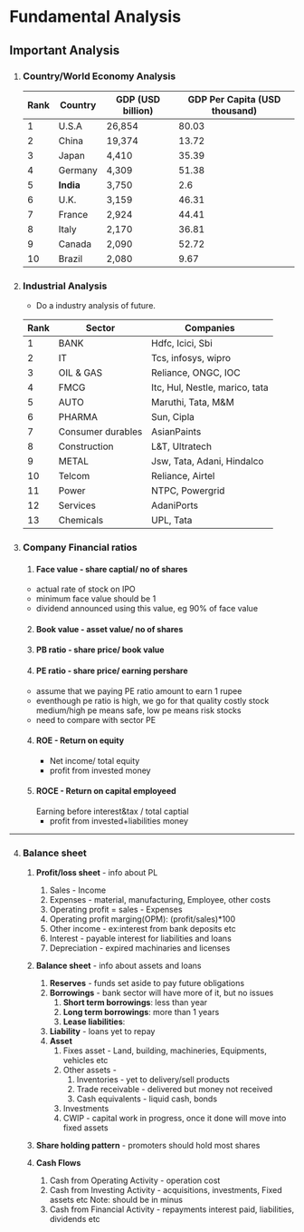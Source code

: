 # Fundamental Analysis


## Important Analysis  
1. ### Country/World Economy Analysis

   |Rank | Country	|GDP (USD billion)|	GDP Per Capita (USD thousand)
   |---|---|---|---|
   |1| U.S.A|	26,854|	80.03|
   |2| China	|19,374	| 13.72|
   |3| Japan	|4,410	| 35.39|
   |4| Germany|	4,309	| 51.38|
   |5| **India**	|3,750	|2.6|
   |6| U.K.|	3,159|	46.31|
   |7| France	|2,924	|44.41|
   |8| Italy	|2,170	|36.81|
   |9| Canada	|2,090|	52.72|
   |10| Brazil	|2,080	|9.67|

2. ### Industrial Analysis  
   - Do a industry analysis of future.
   
   |Rank|Sector|Companies|  
   |---|---|---|
   |1| BANK| Hdfc, Icici, Sbi|
   |2| IT | Tcs, infosys, wipro|
   |3| OIL & GAS| Reliance, ONGC, IOC|
   |4| FMCG|Itc, Hul, Nestle, marico, tata|
   |5| AUTO| Maruthi, Tata, M&M|
   |6| PHARMA| Sun, Cipla|
   |7| Consumer durables|AsianPaints|
   |8|Construction|L&T, Ultratech|
   |9| METAL| Jsw, Tata, Adani, Hindalco|
   |10| Telcom| Reliance, Airtel|
   |11| Power| NTPC, Powergrid
   |12|Services|AdaniPorts|
   |13|Chemicals|UPL, Tata |

   

4. ### Company Financial ratios  
   1. #### Face value - share captial/ no of shares  
   - actual rate of stock on IPO     
   - minimum face value should be 1
   - dividend announced using this value, eg 90% of face value
   
   2. #### Book value - asset value/ no of shares
   3. #### PB ratio - share price/ book value       
   4. #### PE ratio - share price/ earning pershare  
   - assume that we paying PE ratio amount to earn 1 rupee  
   - eventhough pe ratio is high, we go for that quality costly stock
      medium/high pe means safe, low pe means risk stocks  
   - need to compare with sector PE
   4. #### ROE - Return on equity
      - Net income/ total equity
      - profit from invested money  
   6. #### ROCE - Return on capital employeed
      Earning before interest&tax / total captial
      - profit from invested+liabilities money  
---   
4. ### Balance sheet  
   1. **Profit/loss sheet** - info about PL
       1. Sales - Income
       2. Expenses - material, manufacturing, Employee, other costs
       3. Operating profit = sales - Expenses
       4. Operating profit marging(OPM): (profit/sales)*100
       5. Other income - ex:interest from bank deposits etc
       6. Interest - payable interest for liabilities and loans
       7. Depreciation - expired machinaries and licenses  
      
   3. **Balance sheet**  - info about assets and loans  
       1. **Reserves** - funds set aside to pay future obligations   
       2. **Borrowings** - bank sector will have more of it, but no issues  
           1. **Short term borrowings**: less than year  
           2. **Long term borrowings**: more than 1 years  
           3. **Lease liabilities**:  
       3. **Liability** - loans yet to repay  
       4. **Asset**
           1. Fixes asset - Land, building, machineries, Equipments, vehicles etc
           2. Other assets -  
               1. Inventories - yet to delivery/sell products  
               2. Trade receivable - delivered but money not received   
               3. Cash equivalents - liquid cash, bonds
           3. Investments
           4. CWIP - capital work in progress, once it done will move into fixed assets    
   4. **Share holding pattern**  - promoters should hold most shares  
   5. **Cash Flows**  
       1. Cash from Operating Activity - operation cost  
       2. Cash from Investing Activity - acquisitions, investments, Fixed assets etc  Note: should be in minus  
       3. Cash from Financial Activity - repayments interest paid, liabilities, dividends  etc     
   


